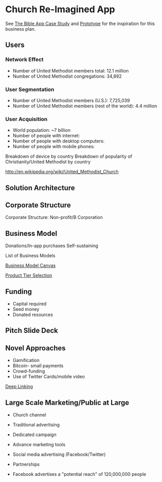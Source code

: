 # Church Re-Imagined App

See [The Bible App Case Study](the_bible_app_case_study.md) and [Prototype](prototype.md) for the inspiration for this business plan.

## Users

### Network Effect
* Number of United Methodist members total: 12.1 million
* Number of United Methodist congregations: 34,892

### User Segmentation
* Number of United Methodist members (U.S.): 7,725,039
* Number of United Methodist members (rest of the world): 4.4 million

### User Acquisition

* World population: ~7 billion
* Number of people with internet: 
* Number of people with desktop computers:
* Number of people with mobile phones:

Breakdown of device by country
Breakdown of popularity of Christianity/United Methodist by country

http://en.wikipedia.org/wiki/United_Methodist_Church

## Solution Architecture

## Corporate Structure

Corporate Structure: Non-profit/B Corporation

## Business Model

Donations/In-app purchases
Self-sustaining

List of Business Models

[Business Model Canvas](http://www.businessmodelgeneration.com/downloads/business_model_canvas_poster.pdf)

[Product Tier Selection](https://camo.githubusercontent.com/a4b7ee4a662786d0af4c1eacb9b8b7bdd9eb6e6d/687474703a2f2f692e696d6775722e636f6d2f7139594e4939542e706e67)

## Funding
* Capital required
* Seed money
* Donated resources

## Pitch Slide Deck

## Novel Approaches
* Gamification
* Bitcoin- small payments
* Crowd-funding
* Use of Twitter Cards/mobile video

[Deep Linking](http://en.wikipedia.org/wiki/Mobile_deep_linking)

## Large Scale Marketing/Public at Large

* Church channel
* Traditional advertising
* Dedicated campaign
* Advance marketing tools
* Social media advertising (Facebook/Twitter)
* Partnerships

* Facebook advertises a "potential reach" of 120,000,000 people

